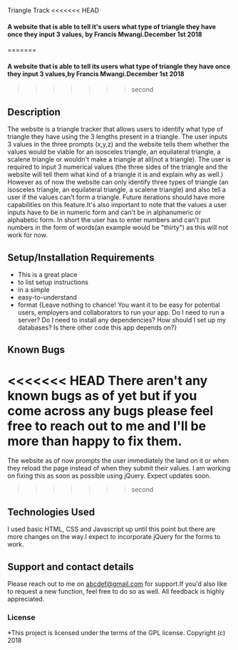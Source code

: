 Triangle Track
<<<<<<< HEAD
#### A website that is able to tell it's users what type of triangle they have once they input 3 values, by Francis Mwangi.December 1st 2018
=======
#### A website that is able to tell its users what type of triangle they have once they input 3 values,by Francis Mwangi.December 1st 2018
>>>>>>> second
## Description
The website is a triangle tracker that allows users to identify what type of triangle they have using the 3 lengths present in a triangle. The user inputs 3 values in the three prompts (x,y,z) and the website tells them whether the values would be viable for an isosceles triangle, an equilateral triangle, a scalene triangle or wouldn't make a triangle at all(not a triangle). The user is required to input 3 numerical values (the three sides of the triangle and the website will tell them what kind of a triangle it is and explain why as well.) However as of now the website can only identify three types of triangle (an isosceles triangle, an equilateral triangle, a scalene triangle) and also tell a user if the values can't form a triangle. Future iterations should have more capabilities on this feature.It's also important to note that the values a user inputs have to be in numeric form and can't be in alphanumeric or alphabetic form. In short the user has to enter numbers and can't put numbers in the form of words(an example would be "thirty") as this will not work for now.
## Setup/Installation Requirements
* This is a great place
* to list setup instructions
* in a simple
* easy-to-understand
* format
{Leave nothing to chance! You want it to be easy for potential users, employers and collaborators to run your app. Do I need to run a server? Do I need to install any dependencies? How should I set up my databases? Is there other code this app depends on?}
## Known Bugs
<<<<<<< HEAD
There aren't any known bugs as of yet but if you come across any bugs please feel free to reach out to me and I'll be more than happy to fix them.
=======
The website as of now prompts the user immediately the land on it or when they reload the page instead of when they submit their values. I am working on fixing this as soon as possible using jQuery. Expect updates soon.
>>>>>>> second
## Technologies Used
I used basic HTML, CSS and Javascript up until this point but there are more changes on the way.I expect to incorporate jQuery for the forms to work.
## Support and contact details
Please reach out to me on abcdef@gmail.com for support.If you'd also like to request a new function, feel free to do so as well. All feedback is highly appreciated.
### License
*This project is licensed under the terms of the GPL license. Copyright (c) 2018
